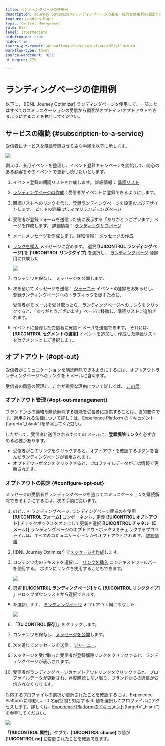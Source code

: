 ```yaml
---
title: ランディングページの使用例
description: Journey Optimizerのランディングページの最も一般的な使用例を確認する
feature: Landing Pages
topic: Content Management
role: User
level: Intermediate
hidefromtoc: true
hide: true
source-git-commit: 4d564ff89a8cb6c6d76161f2e6cedf39d33e70a0
workflow-type: tm+mt
source-wordcount: '652'
ht-degree: 27%

---
```


# ランディングページの使用例

以下に、 [!DNL Journey Optimizer] ランディングページを使用して、一部またはすべてのコミュニケーションの受信から顧客がオプトイン/オプトアウトできるようにすることを検討してください。

<!--The main use cases are:
* Subscription to a service
* Opt-in
* Opt-out-->

## サービスの購読 {#subscription-to-a-service}

受信者にサービスを購読登録させる主な手順を以下に示します。

![](../assets/lp_subscription-uc.png)

例えば、来月イベントを整理し、イベント登録キャンペーンを開始して、関心のある顧客をそのイベントで更新し続けたいとします。

1. イベント登録の購読リストを作成します。 詳細情報： [購読リスト](subscription-list.md)

1. [ランディングページの作成](create-lp.md)：受信者がイベントに登録できるようにします。

1. 購読リストへのリンクを含む、登録ランディングページを設定およびデザインします。 ビルドの詳細 [プライマリランディングページ](create-lp.md#configure-primary-page)

1. 受信者が登録フォームを送信した後に表示する「ありがとうございます」ページを作成します。 詳細情報： [ランディングサブページ](create-lp.md#configure-subpages)

1. メールメッセージを作成します。詳細情報： [メッセージの作成](../create-message.md)

1. [リンクを挿入](../message-tracking.md#insert-links) メッセージに含めます。 選択 **[!UICONTROL ランディングページ]** を **[!UICONTROL リンクタイプ]** を選択し、 [ランディングページ](create-lp.md#configure-primary-page) 登録用に作成した

   ![](../assets/lp_subscription-uc-link.png)

1. コンテンツを保存し、[メッセージを公開](../publish-manage-message.md)します。

1. 次を通じてメッセージを送信： [ジャーニー](../building-journeys/journey.md) イベントの登録をお知らせし、登録ランディングページへのトラフィックを促すために、

   受信者が E メールを受け取ったら、ランディングページへのリンクをクリックすると、「ありがとうございます」ページに移動し、購読リストに追加されます。

1. イベントに登録した受信者に確認 E メールを送信できます。 それには、 **[!UICONTROL セグメントの選定]** イベントを追加し、作成した購読リストをセグメントとして選択します。

<!--The event registration's subscription list tracks the profiles who registered and you can send them targeted event updates.-->

## オプトアウト {#opt-out}

受信者がコミュニケーションを購読解除できるようにするには、オプトアウトランディングページへのリンクを E メールに含めます。

受信者の同意の管理と、これが重要な理由について詳しくは、 [この節](../consent.md).

### オプトアウト管理 {#opt-out-management}

ブランドからの連絡を購読解除する機能を受信者に提供することは、法的要件です。適用される法律について詳しくは、[Experience Platform のドキュメント](https://experienceleague.adobe.com/docs/experience-platform/privacy/regulations/overview.html?lang=ja#regulations){target=&quot;_blank&quot;}を参照してください。

したがって、受信者に送信されるすべての メールに、**登録解除リンク**&#x200B;を必ず含める必要があります。

* 受信者がこのリンクをクリックすると、オプトアウトを確認するボタンを含んだランディングページが表示されます。
* オプトアウトボタンをクリックすると、プロファイルデータがこの情報で更新されます。

### オプトアウトの設定 {#configure-opt-out}

メッセージの受信者がランディングページを通じてコミュニケーションを購読解除できるようにするには、次の手順に従います。

1. のビルド [ランディングページ](create-lp.md). ランディングページ固有のを使用 **[!UICONTROL フォーム]** コンポーネント、定義 **[!UICONTROL オプトアウト]** チェックボックスをオンにして更新を選択 **[!UICONTROL チャネル（E メール）]**:ランディングページのオプトアウトボックスをチェックするプロファイルは、すべてのコミュニケーションからオプトアウトされます。 [詳細情報](design-lp.md)

   <!--You can also build your own landing page and host it on the third-party system of your choice. To keep?-->

1. [!DNL Journey Optimizer] で[メッセージを作成](../create-message.md)します。

1. コンテンツ内のテキストを選択し、 [リンクを挿入](../message-tracking.md#insert-links) コンテキストツールバーを使用する。 ボタンにリンクを使用することもできます。

   ![](../assets/lp_opt-out-insert-link.png)

1. 選択 **[!UICONTROL ランディングページ]** から **[!UICONTROL リンクタイプ]** 」ドロップダウンリストから選択できます。

1. を選択します。 [ランディングページ](create-lp.md#configure-primary-page) オプトアウト用に作成した

   ![](../assets/lp_opt-out-landing-page.png)

1. 「**[!UICONTROL 保存]**」をクリックします。

1. コンテンツを保存し、[メッセージを公開](../publish-manage-message.md)します。

1. 次を通じてメッセージを送信： [ジャーニー](../building-journeys/journey.md).

1. メッセージを受け取った受信者が登録解除リンクをクリックすると、ランディングページが表示されます。

   <!--![](../assets/lp_opt-out-lp-example.png)-->

1. 受信者がランディングページのオプトアウトリンクをクリックすると、プロファイルデータが更新され、再度購読しない限り、ブランドからの通信が受信されなくなります。

   <!--The opted-out recipient is then redirected to a confirmation message screen indicating that opting out was successful.-->

   <!--![](../assets/lp_opt-out-confirmation-example.png)-->

対応するプロファイルの選択が更新されたことを確認するには、Experience Platform に移動し、ID 名前空間と対応する ID 値を選択してプロファイルにアクセスします。詳しくは、[Experience Platform のドキュメント](https://experienceleague.adobe.com/docs/experience-platform/profile/ui/user-guide.html?lang=ja#getting-started){target=&quot;_blank&quot;}を参照してください。

![](../assets/lp_opt-out-profile-choice.png)

「**[!UICONTROL 属性]**」タブで、**[!UICONTROL choice]** の値が **[!UICONTROL no]** に変更されたことを確認できます。

<!--

### Other ways to opt out

You can also enable your recipients to unsubscribe whithout using landing pages.

* **One-click opt-out**

    You can add a one-click opt-out link into your email content. This will enable your recipients to quickly unsubscribe from your communications, without being redirected to a landing page where they need to confirm opting out. [Learn more](../message-tracking.md#one-click-opt-out-link)

* **Unsubscribe link in header**

    If the recipients' email client supports displaying an unsubscribe link in the email header, emails sent with [!DNL Journey Optimizer] automatically include this link. [Learn more](../consent.md#unsubscribe-email)
-->